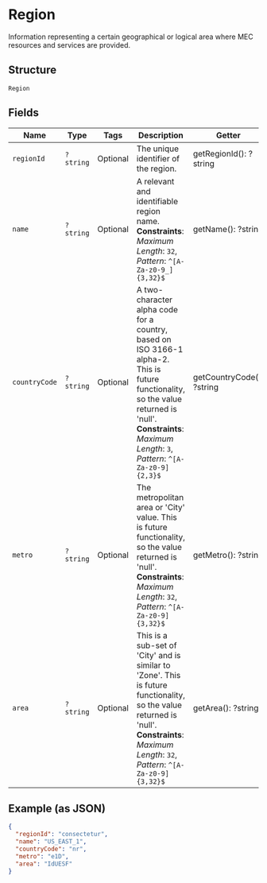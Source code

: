 
# Region

Information representing a certain geographical or logical area where MEC resources and services are provided.

## Structure

`Region`

## Fields

| Name | Type | Tags | Description | Getter | Setter |
|  --- | --- | --- | --- | --- | --- |
| `regionId` | `?string` | Optional | The unique identifier of the region. | getRegionId(): ?string | setRegionId(?string regionId): void |
| `name` | `?string` | Optional | A relevant and identifiable region name.<br>**Constraints**: *Maximum Length*: `32`, *Pattern*: `^[A-Za-z0-9_]{3,32}$` | getName(): ?string | setName(?string name): void |
| `countryCode` | `?string` | Optional | A two-character alpha code for a country, based on ISO 3166-1 alpha-2. This is future functionality, so the value returned is 'null'.<br>**Constraints**: *Maximum Length*: `3`, *Pattern*: `^[A-Za-z0-9]{2,3}$` | getCountryCode(): ?string | setCountryCode(?string countryCode): void |
| `metro` | `?string` | Optional | The metropolitan area or 'City' value.  This is future functionality, so the value returned is 'null'.<br>**Constraints**: *Maximum Length*: `32`, *Pattern*: `^[A-Za-z0-9]{3,32}$` | getMetro(): ?string | setMetro(?string metro): void |
| `area` | `?string` | Optional | This is a sub-set of 'City' and is similar to 'Zone'. This is future functionality, so the value returned is 'null'.<br>**Constraints**: *Maximum Length*: `32`, *Pattern*: `^[A-Za-z0-9]{3,32}$` | getArea(): ?string | setArea(?string area): void |

## Example (as JSON)

```json
{
  "regionId": "consectetur",
  "name": "US_EAST_1",
  "countryCode": "nr",
  "metro": "e1D",
  "area": "IdUESF"
}
```

